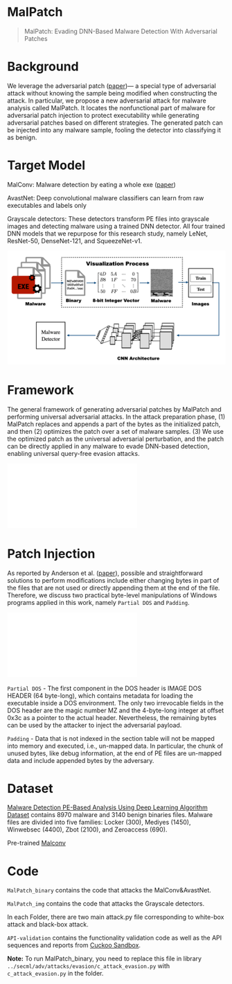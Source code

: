 # MalPatch
> MalPatch: Evading DNN-Based Malware Detection With Adversarial Patches

# Background
We leverage the adversarial patch ([paper](https://arxiv.org/abs/1712.09665))— a special type of adversarial attack without knowing the sample being modified when constructing the attack. In particular, we propose a new adversarial attack for malware analysis called MalPatch. It locates the nonfunctional part of malware for adversarial patch injection to protect executability while generating adversarial patches based on different strategies. The generated patch can be injected into any malware sample, fooling the detector into classifying it as benign.

# Target Model
MalConv: Malware detection by eating a whole exe ([paper](https://arxiv.org/abs/1710.09435))

AvastNet: Deep convolutional malware classifiers can learn from raw executables and labels only

Grayscale detectors: These detectors transform PE files into grayscale images and detecting malware using a trained DNN detector. All four trained DNN models that we repurpose for this research study, namely LeNet, ResNet-50, DenseNet-121, and SqueezeNet-v1.

![image](grayscale.png)

# Framework
The general framework of generating adversarial patches by MalPatch and performing universal adversarial attacks. In the attack preparation phase, (1) MalPatch replaces and appends a part of the bytes as the initialized patch, and then (2) optimizes the patch over a set of malware samples. (3) We use the optimized patch as the universal adversarial perturbation, and the patch can be directly applied in any malware to evade DNN-based detection, enabling universal query-free evasion attacks.

![image](framework.pdf)

# Patch Injection
As reported by Anderson et al. ([paper](https://arxiv.org/abs/1801.08917)), possible and straightforward solutions to perform modifications include either changing bytes in part of the files that are not used or directly appending them at the end of the file. Therefore, we discuss two practical byte-level manipulations of Windows programs applied in this work, namely `Partial DOS` and `Padding`.

![image](peformat.pdf)

`Partial DOS` - The first component in the DOS header is IMAGE DOS HEADER (64 byte-long), which contains metadata for loading the executable inside a DOS environment. The only two irrevocable fields in the DOS header are the magic number MZ and the 4-byte-long integer at offset 0x3c as a pointer to the actual header. Nevertheless, the remaining bytes can be used by the attacker to inject the adversarial payload.

`Padding` - Data that is not indexed in the section table will not be mapped into memory and executed, i.e., un-mapped data. In particular, the chunk of unused bytes, like debug information, at the end of PE files are un-mapped data and include appended bytes by the adversary.

# Dataset
[Malware Detection PE-Based Analysis Using Deep Learning Algorithm Dataset](https://figshare.com/articles/dataset/Malware_Detection_PE-Based_Analysis_Using_Deep_Learning_Algorithm_Dataset/6635642) contains 8970 malware and 3140 benign binaries files. Malware files are divided into five families: Locker (300), Mediyes (1450), Winwebsec (4400), Zbot (2100), and Zeroaccess (690).

Pre-trained [Malconv]((https://github.com/pralab/secml_malware/blob/master/secml_malware/data/trained/pretrained_malconv.pth))

# Code
`MalPatch_binary` contains the code that attacks the MalConv&AvastNet.

`MalPatch_img` contains the code that attacks the Grayscale detectors.

In each Folder, there are two main attack.py file corresponding to white-box attack and black-box attack.

`API-validation` contains the functionality validation code as well as the API sequences and reports from [Cuckoo Sandbox](https://cuckoosandbox.org/).

**Note:** To run MalPatch_binary, you need to replace this file in library `../secml/adv/attacks/evasion/c_attack_evasion.py` with `c_attack_evasion.py` in the folder.

